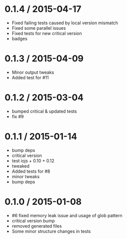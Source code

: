 
0.1.4 / 2015-04-17
==================

  * Fixed failing tests caused by local version mismatch
  * Fixed some parallel issues
  * Fixed tests for new critical version
  * badges

0.1.3 / 2015-04-09
==================

  * Minor output tweaks
  * Added test for #11

0.1.2 / 2015-03-04
==================

  * bumped critical & updated tests
  * fix #9
  
0.1.1 / 2015-01-14
==================

  * bump deps
  * critical version
  * test iojs + 0.10 + 0.12
  * tweaked
  * Added tests for #8
  * minor tweaks
  * bump deps

0.1.0 / 2015-01-08
==================

  * #6 fixed memory leak issue and usage of glob pattern
  * critical version bump
  * removed generated files
  * Some minor structure changes in tests

